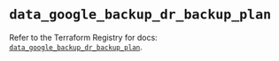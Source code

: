 # `data_google_backup_dr_backup_plan`

Refer to the Terraform Registry for docs: [`data_google_backup_dr_backup_plan`](https://registry.terraform.io/providers/hashicorp/google/6.48.0/docs/data-sources/backup_dr_backup_plan).
